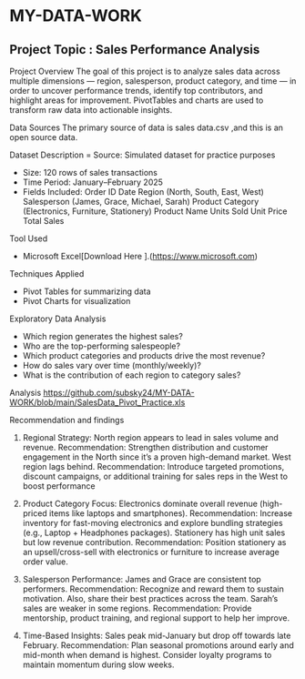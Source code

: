 # MY-DATA-WORK
## Project Topic : Sales Performance Analysis 

Project Overview
The goal of this project is to analyze sales data across multiple dimensions — region, salesperson, product category, and time — in order to uncover performance trends, identify top contributors, and highlight areas for improvement. PivotTables and charts are used to transform raw data into actionable insights.

Data Sources 
The primary source of data is sales data.csv ,and this is an open source data.


 Dataset Description
= Source: Simulated dataset for practice purposes
- Size: 120 rows of sales transactions
- Time Period: January–February 2025
- Fields Included:
    Order ID
    Date
    Region (North, South, East, West)
    Salesperson (James, Grace, Michael, Sarah)
    Product Category (Electronics, Furniture, Stationery)
    Product Name
    Units Sold
    Unit Price
    Total Sales

Tool Used
- Microsoft Excel[Download Here ].(https://www.microsoft.com)

Techniques Applied
 - Pivot Tables for summarizing data
 - Pivot Charts for visualization

Exploratory Data Analysis
- Which region generates the highest sales?
- Who are the top-performing salespeople?
- Which product categories and products drive the most revenue?
- How do sales vary over time (monthly/weekly)?
- What is the contribution of each region to category sales?

 Analysis
https://github.com/subsky24/MY-DATA-WORK/blob/main/SalesData_Pivot_Practice.xls

Recommendation and findings 
 1. Regional Strategy:
       North region appears to lead in sales volume and revenue. 
         Recommendation: Strengthen distribution and customer engagement in the North since it’s a proven high-demand market.
           West region lags behind. 
             Recommendation: Introduce targeted promotions, discount campaigns, or additional training for sales reps in the West to 
             boost performance
              
  2.   Product Category Focus:
          Electronics dominate overall revenue (high-priced items like laptops and smartphones).
            Recommendation: Increase inventory for fast-moving electronics and explore bundling strategies (e.g., Laptop + Headphones 
          packages).
          Stationery has high unit sales but low revenue contribution.
            Recommendation: Position stationery as an upsell/cross-sell with electronics or furniture to increase average order value.
  3.   Salesperson Performance:
          James and Grace are consistent top performers.
            Recommendation: Recognize and reward them to sustain motivation. Also, share their best practices across the team.
          Sarah’s sales are weaker in some regions.
            Recommendation: Provide mentorship, product training, and regional support to help her improve.
   4.   Time-Based Insights:
          Sales peak mid-January but drop off towards late February.
            Recommendation: Plan seasonal promotions around early and mid-month when demand is highest. Consider loyalty programs to 
            maintain momentum during slow weeks.

